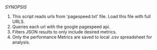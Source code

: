 *SYNOPSIS*
1. This script reads urls from 'pagespeed.txt' file. Load this file with full URLS.
2. Queries each url with the google pagespeed api.
3. Filters JSON results to only include desired metrics.
4. Only the performance Metrics are saved to local .csv spreadsheet for analysis.
